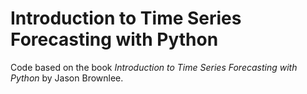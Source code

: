 # Introduction to Time Series Forecasting with Python

Code based on the book *Introduction to Time Series Forecasting with Python* by Jason Brownlee.
